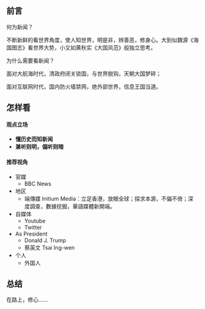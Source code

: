 ## 前言

何为新闻？

不断新鲜的看世界角度，使人知世界，明是非，辨善恶，修身心。大到似魏源《海国图志》看世界大势，小又如黄秋实《大国风范》般独立思考。

为什么需要看新闻？

面对大航海时代，清政府闭关锁国，与世界脱钩，天朝大国梦碎；

面对互联网时代，国内防火墙禁网，绝外部世界，信息王国当道。

## 怎样看

#### 观点立场

- **懂历史而知新闻**
- **兼听则明，偏听则暗**

#### 推荐视角

- 官媒
  - BBC News
- 地区
  - 端傳媒 Initium Media：立足香港，放眼全球；探求本源，不偏不倚；深度調查，數據挖掘，華語媒體新開端。
- 自媒体
  - Youtube
  - Twitter
- As President
  - Donald J. Trump
  - 蔡英文 Tsai Ing-wen
- 个人
  - 外国人

## 总结

在路上，修心......
